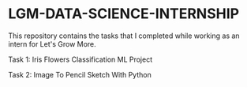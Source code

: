 # LGM-DATA-SCIENCE-INTERNSHIP
This repository contains the tasks that I completed while working as an intern for Let's Grow More.

Task 1: Iris Flowers Classification ML Project

Task 2: Image To Pencil Sketch With Python

